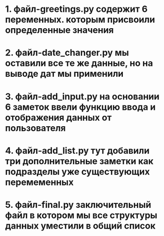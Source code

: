 # 1. файл-greetings.py содержит 6 переменных. которым присвоили определенные значения
# 2. файл-date_changer.py мы оставили все те же данные, но на выводе дат мы применили 
# 3. файл-add_input.py на основании 6 заметок ввели функцию ввода и отображения данных от пользователя
# 4. файл-add_list.py тут добавили три дополнительные заметки как подразделы уже существующих перемеменных
# 5. файл-final.py заключительный файл в котором мы все структуры данных уместили в общий список
